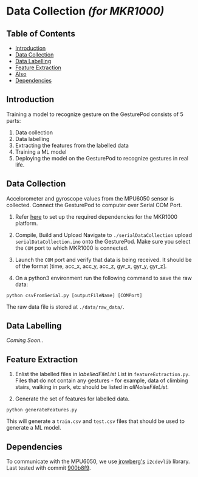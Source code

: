 Data Collection *(for MKR1000)*
=========================

## Table of Contents

- [Introduction](#intro)
- [Data Collection](#data-dollection)
- [Data Labelling](#data-labelling)
- [Feature Extraction](#feature-extraction)
- [Also](#also)
- [Dependencies](#dependencies)


## Introduction

Training a model to recognize gesture on the GesturePod consists of 5 parts:

1. Data collection
2. Data labelling
3. Extracting the features from the labelled data
4. Training a ML model
5. Deploying the model on the GesturePod to recognize gestures in real life.


## Data Collection

Accelorometer and gyroscope values from the MPU6050 sensor is collected. 
Connect the GesturePod to computer over Serial COM Port.

1. Refer [here](https://github.com/microsoft/EdgeML/blob/master/Applications/GesturePod/onMKR1000/README.md#quick-start) to set up the required dependencies for the MKR1000 platform.
		
2. Compile, Build and Upload
	Navigate to `./serialDataCollection` upload `serialDataCollection.ino` onto the GesturePod.
	Make sure you select the ```COM``` port to which MKR1000 is connected.
	
3. Launch the ```COM``` port and verify that data is being received. It should be of the format 
[time, acc_x, acc_y, acc_z, gyr_x, gyr_y, gyr_z].

4. On a python3 environment run the following command to save the raw data: 
```
python csvFromSerial.py [outputFileName] [COMPort]
``` 
The raw data file is stored at `./data/raw_data/`.


## Data Labelling

*Coming Soon..*


## Feature Extraction

1. Enlist the labelled files in *labelledFileList* List in `featureExtraction.py`. Files that do not contain any gestures - for example, data of climbing stairs, walking in park, etc should be listed in *allNoiseFileList*.

2. Generate the set of features for labelled data. 
```
python generateFeatures.py
```
This will generate a `train.csv` and `test.csv` files that should be used to generate a ML model.


## Dependencies
To communicate with the MPU6050, we use [jrowberg's](https://github.com/jrowberg/i2cdevlib) ```i2cdevlib``` library.  Last tested with commit [900b8f9](https://github.com/jrowberg/i2cdevlib/tree/900b8f959e9fa5c3126e0301f8a61d45a4ea99cc).
